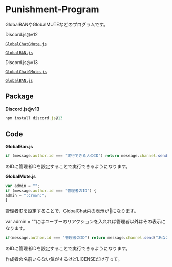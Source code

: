 # Punishment-Program
GlobalBANやGlobalMUTEなどのプログラムです。

Discord.js@v12

[`GlobalChatGMute.js`](https://github.com/kinoko2k/Punishment-Program/commit/fb395c658997c7310c8ce86d2d476b5263cc5622)

[`GlobalBAN.js`](https://github.com/kinoko2k/Punishment-Program/commit/c2246ec11531ada1ba81dedd11e5e979b0adc7d5)

Discord.js@v13

[`GlobalChatGMute.js`](https://github.com/kinoko2k/Punishment-Program/commit/5ffee9bb75939aa835860dd990021a503e7febf5)

[`GlobalBAN.js`](https://github.com/kinoko2k/Punishment-Program/commit/5ffee9bb75939aa835860dd990021a503e7febf5)

## Package
**Discord.js@v13**
```js
npm install discord.js@13
```

## Code
**GlobalBan.js**
```js
if (message.author.id === "実行できる人のID") return message.channel.send("BOT管理者の使用権限がありません。");
```
のIDに管理者IDを設定することで実行できるようになります。

**GlobalMute.js**
```js
var admin = "";
if (message.author.id === "管理者のID") {
admin = ":crown:";
}
```
管理者IDを設定することで、GlobalChat内の表示が👑になります。

var admin = ""にはユーザーのリアクションを入れれば管理者以外はその表示になります。

```js
if(message.author.id === "管理者のID") return message.channel.send("あなたはBOT管理者ではありません");
```
のIDに管理者IDを設定することで実行できるようになります。

作成者の名前いらない気がするけどLICENSEだけ守って。
